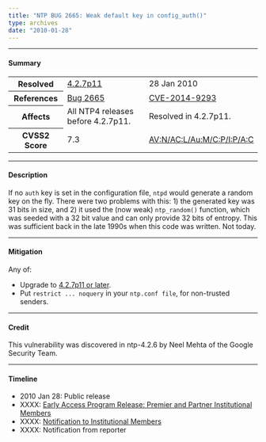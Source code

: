 ```yaml
---
title: "NTP BUG 2665: Weak default key in config_auth()"
type: archives
date: "2010-01-28"
---
```


* * *

#### Summary

<table>
  <tbody>
	<tr>
		<th><b>Resolved</b></th>
		<td><a href="/support/securitynotice/#427p11">4.2.7p11</a></td>
		<td>28 Jan 2010</td>
	</tr>
	<tr>
		<th><b>References</b></th>
		<td><a href="https://bugs.ntp.org/show_bug.cgi?id=2665">Bug 2665</a></td>
		<td><a href="https://nvd.nist.gov/vuln/detail/CVE-2014-9293">CVE-2014-9293</a></td>
	</tr>
	<tr>
		<th><b>Affects</b></th>
		<td>All NTP4 releases before 4.2.7p11.</td>
		<td>Resolved in 4.2.7p11.</td>
	</tr>
	<tr>
		<th><b>CVSS2 Score</b></th>
		<td>7.3</td>
		<td><a href="https://nvd.nist.gov/cvss.cfm?calculator&version=2&vector=(AV:N/AC:L/Au:M/C:P/I:P/A:C)">AV:N/AC:L/Au:M/C:P/I:P/A:C</a></td>
	</tr>	
  </tbody>	
</table>

* * *
    
#### Description 

If no `auth` key is set in the configuration file, `ntpd` would generate a random key on the fly. There were two problems with this: 1) the generated key was 31 bits in size, and 2) it used the (now weak) `ntp_random()` function, which was seeded with a 32 bit value and can only provide 32 bits of entropy. This was sufficient back in the late 1990s when this code was written. Not today.

* * *
    
#### Mitigation

Any of:

* Upgrade to [4.2.7p11 or later](/downloads/).
* Put `restrict ... noquery` in your `ntp.conf file`, for non-trusted senders. 

* * *

#### Credit

This vulnerability was discovered in ntp-4.2.6 by Neel Mehta of the Google Security Team.

* * *

#### Timeline

* 2010 Jan 28: Public release
* XXXX: [Early Access Program Release: Premier and Partner Institutional Members](https://www.nwtime.org/membership/benefits/)
* XXXX: [Notification to Institutional Members](https://www.nwtime.org/membership/benefits/)
* XXXX: Notification from reporter